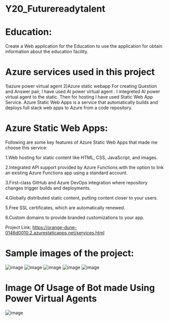 # Y20_Futurereadytalent
# Education:
Create a Web application for the Education to use the application for obtain information about the education facility.
# Azure services used in this project
1)azure power virtual agent 2)Azure static webapp
For creating Question and Answer pair, I have used AI power virtual agent . I integreted AI power virtual agent to the static. Then for hosting I have used Static Web App Service. Azure Static Web Apps is a service that automatically builds and deploys full stack web apps to Azure from a code repository.
# Azure Static Web Apps:
Following are some key features of Azure Static Web Apps that made me choose this service:

1.Web hosting for static content like HTML, CSS, JavaScript, and images.

2.Integrated API support provided by Azure Functions with the option to link an existing Azure Functions app using a standard account.

3.First-class GitHub and Azure DevOps integration where repository changes trigger builds and deployments.

4.Globally distributed static content, putting content closer to your users.

5.Free SSL certificates, which are automatically renewed.

6.Custom domains to provide branded customizations to your app.

Project Link: https://orange-dune-0146d0010.2.azurestaticapps.net/services.html
# Sample images of the project:
![image](https://user-images.githubusercontent.com/95514435/203378710-8d42d69a-2480-4cae-bc55-6d53594274dc.png)
![image](https://user-images.githubusercontent.com/95514435/203378734-8c4368df-126d-40b2-b05d-79a16324aef9.png)
![image](https://user-images.githubusercontent.com/95514435/203378769-b6cb201f-2cc3-4636-bd4c-5604bae040b4.png)
![image](https://user-images.githubusercontent.com/95514435/203378816-c5bb788b-9574-4098-89aa-5d5fcfd637ec.png)
![image](https://user-images.githubusercontent.com/95514435/203378847-1eaa44cd-febb-4fd4-a7a8-6f74d3edba89.png)
# Image Of Usage of Bot made Using Power Virtual Agents
![image](https://user-images.githubusercontent.com/95514435/203382658-393dba4d-41a9-4f8c-a850-59583abc757a.png)



